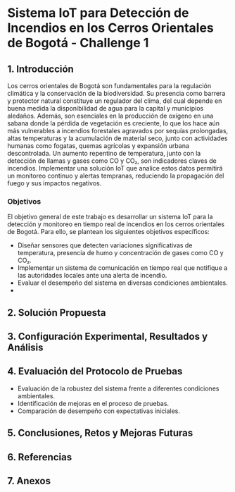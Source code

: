 # Sistema IoT para Detección de Incendios en los Cerros Orientales de Bogotá - Challenge 1

## 1. Introducción
Los cerros orientales de Bogotá son fundamentales para la regulación climática y la conservación de la biodiversidad. Su presencia como barrera y protector natural constituye un regulador del clima, del cual depende en buena medida la disponibilidad de agua para la capital y municipios aledaños. Además, son esenciales en la producción de oxígeno en una sabana donde la pérdida de vegetación es creciente, lo que los hace aún más vulnerables a incendios forestales agravados por sequías prolongadas, altas temperaturas y la acumulación de material seco, junto con actividades humanas como fogatas, quemas agrícolas y expansión urbana descontrolada. Un aumento repentino de temperatura, junto con la detección de llamas y gases como CO y CO₂, son indicadores claves de incendios. Implementar una solución IoT que analice estos datos permitirá un monitoreo continuo y alertas tempranas, reduciendo la propagación del fuego y sus impactos negativos.

### Objetivos  

El objetivo general de este trabajo es desarrollar un sistema IoT para la detección y monitoreo en tiempo real de incendios en los cerros orientales de Bogotá. Para ello, se plantean los siguientes objetivos específicos:  
- Diseñar sensores que detecten variaciones significativas de temperatura, presencia de humo y concentración de gases como CO y CO₂.  
- Implementar un sistema de comunicación en tiempo real que notifique a las autoridades locales ante una alerta de incendio.  
- Evaluar el desempeño del sistema en diversas condiciones ambientales.
- 
## 2. Solución Propuesta

## 3. Configuración Experimental, Resultados y Análisis

## 4. Evaluación del Protocolo de Pruebas
- Evaluación de la robustez del sistema frente a diferentes condiciones ambientales.
- Identificación de mejoras en el proceso de pruebas.
- Comparación de desempeño con expectativas iniciales.

## 5. Conclusiones, Retos y Mejoras Futuras

## 6. Referencias

## 7. Anexos

```

